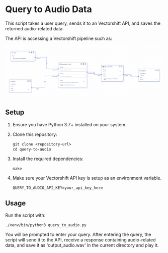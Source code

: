 # Query to Audio Data

This script takes a user query, sends it to an Vectorshift API, and saves the returned audio-related data.

The API is accessing a Vectorshift pipeline such as:

<img src="screenshot.png" alt="Pipline screenshot" width="600">

## Setup

1. Ensure you have Python 3.7+ installed on your system.

2. Clone this repository:
   ```
   git clone <repository-url>
   cd query-to-audio
   ```

3. Install the required dependencies:
   ```
   make
   ```

4. Make sure your Vectorshift API key is setup as an environment variable.
   ```
   QUERY_TO_AUDIO_API_KEY=your_api_key_here
   ```

## Usage

Run the script with:

```
./venv/bin/python3 query_to_audio.py
```

You will be prompted to enter your query. After entering the query, the script will send it to the API, receive a response containing audio-related data, and save it as 'output_audio.wav' in the current directory and play it.

